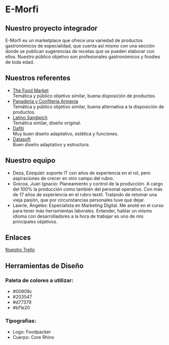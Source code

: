 # E-Morfi

## Nuestro proyecto integrador
E-Morfi es un marketplace que ofrece una variedad de productos gastronómicos de especialidad, que cuenta así mismo con una sección donde se publican sugerencias de recetas que se pueden elaborar con ellos. Nuestro público objetivo son profesionales gastronómicos y foodies de toda edad.

## Nuestros referentes
* [The Food Market](https://www.thefoodmarket.com.ar/)  
Temática y público objetivo similar, buena disposición de productos.
* [Panadería y Confitería Armenia](https://pycarmenia.com/)  
Temática y público objetivo similar, buena alternativa a la disposición de productos.
* [Latino Sandwich](https://www.latinosandwich.com/)  
Temática similar, diseño original.
* [Dafiti](https://www.dafiti.com.ar/)  
Muy buen diseño adaptativo, estética y funciones.
* [Datasoft](https://www.datasoft.com.ar/)  
Buen diseño adaptativo y estructura.

## Nuestro equipo
* Deza, Ezequiel: soporte IT con años de experiencia en el rol, pero aspiraciones de crecer en otro campo del rubro.
* Goicoa, Juan Ignacio: Planeamiento y control de la producción. A cargo del 100% la producción como también del personal operativo. Con más de 17 años de experiencia en el rubro textil. Tratando de retomar una vieja pasión, que por circunstancias personales tuve que dejar.
* Lawrie, Ángeles: Especialista en Marketing Digital. Me anoté en el curso para tener más herramientas laborales. Entender, hablar un mismo idioma con desarrolladores a la hora de trabajar es uno de mis principales objetivos. 

## Enlaces
[Nuestro Trello](https://trello.com/b/X83F2x5F/e-morfi)


## Herramientas de Diseño
### Paleta de colores a utilizar:
* #00909c
* #203547
* #d77379
* #bf1e20

### Tipografias:
* Logo: Foodpacker
* Cuerpo: Core Rhino
